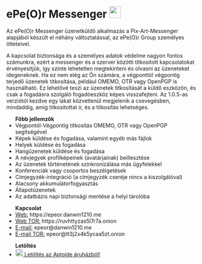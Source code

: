 # ePe(O)r Messenger <img border="0" src="https://epeor.danwin1210.me/images/android.png" width="30" height="30">
Az ePe(O)r Messenger üzenetküldő alkalmazás a Pix-Art-Messenger alapjából készült el néhány változtatással, az ePe(O)r Group személyes ötleteivel.

A kapcsolat biztonsága és a személyes adatok védelme nagyon fontos számunkra, ezért a messenger és a szerver közötti titkosított kapcsolatokat érvényesítjük, így szinte lehetetlen megtekinteni és olvasni az üzeneteket idegeneknek. Ha ez nem elég az Ön számára, a végponttól végpontig terjedő üzenetek titkosítása, például OMEMO, OTR vagy OpenPGP is használható. Ez lehetővé teszi az üzenetek titkosítását a küldő eszközön, és csak a fogadásra szolgáló fogadóeszköz képes visszafejteni. Az 1.0.5-as verziótól kezdve egy lakat közvetlenül megjelenik a csevegésben, mindaddig, amíg titkosítottat ír, és a titkosítás lehetséges.

<ul>
  <b>Főbb jellemzők</b>
	<li>Végpontól-Végpontig titkosítás OMEMO, OTR vagy OpenPGP segítségével</li>
	<li>Képek küldése és fogadása, valamint egyéb más fájlok</li>
	<li>Helyek küldése és fogadása</li>
  <li>Hangüzenetek küldése és fogadása</li>
 	<li>A névjegyek profilképeinek (avatárjainak) beillesztése</li>
 	<li>Az üzenetek történetének szinkronizálása más ügyfelekkel</li>
  <li>Konferenciák vagy csoportos beszélgetések</li>
 	<li>Címjegyzék-integráció (a címjegyzék cseréje nincs a kiszolgálóval)</li>
  <li>Alacsony akkumulátorfogyasztás</li>
 	<li>Állapotüzenetek</li>
 	<li>Az adatbázis napi biztonsági mentése a helyi tárolóba</li>
</ul>

<ul>
  <b>Kapcsolat</b>
	<li><u>Web:</u> https://epeor.danwin1210.me</li>
	<li><u>Web TOR:</u> https://ruvhttyzas5l7r7a.onion</li>
  <li><u>E-mail:</u> epeor@danwin1210.me</li>
 	<li><u>E-mail TOR:</u> epeor@tt3j2x4k5ycaa5zt.onion</li>
</ul>

<ul>
  <b>Letöltés</b>
<li><a href="https://epe-o-r-messenger.hu.aptoide.com/?store_name=epeor">
<img border="0" src="https://cdn6.aptoide.com/imgs/a/0/f/a0fa75907e641f99b87cf8ac25621cfd_icon.png?w=240" width="20" height="20"> Letöltés az Aptoide áruházból!</a></li>
</ul>



